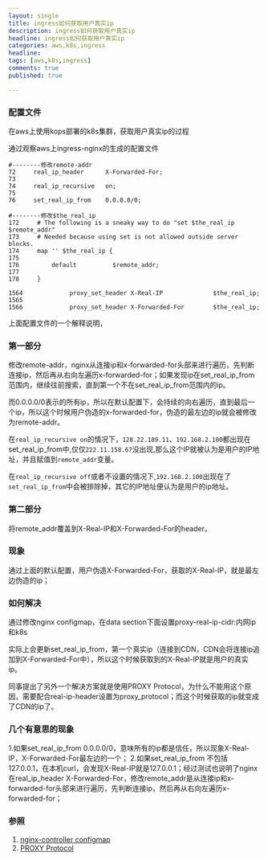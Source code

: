 ```yaml
---
layout: single
title: ingress如何获取用户真实ip
description: ingress如何获取用户真实ip
headline: ingress如何获取用户真实ip
categories: aws,k8s,ingress
headline:
tags: [aws,k8s,ingress]
comments: true
published: true

---
```


### 配置文件

在aws上使用kops部署的k8s集群，获取用户真实ip的过程

通过观察aws上ingress-nginx的生成的配置文件

```nginx
#--------修改remote-addr
72     real_ip_header      X-Forwarded-For;
73
74     real_ip_recursive   on;
75
76     set_real_ip_from    0.0.0.0/0;

#--------修改$the_real_ip
172     # The following is a sneaky way to do "set $the_real_ip $remote_addr"
173     # Needed because using set is not allowed outside server blocks.
174     map '' $the_real_ip {
175
176         default          $remote_addr;
177
178     }

1564             proxy_set_header X-Real-IP              $the_real_ip;
1565
1566             proxy_set_header X-Forwarded-For        $the_real_ip;
```

上面配置文件的一个解释说明，

### 第一部分

修改remote-addr，nginx从连接ip和x-forwarded-for头部来进行遍历，先判断连接ip，然后再从右向左遍历x-forwarded-for；如果发现ip在set_real_ip_from范围内，继续往前搜索，直到第一个不在set_real_ip_from范围内的ip。

而0.0.0.0/0表示的所有ip，所以在默认配置下，会持续的向右遍历，直到最后一个ip，所以这个时候用户伪造的x-forwarded-for，伪造的最左边的ip就会被修改为remote-addr。

在`real_ip_recursive on`的情况下，`128.22.189.11`、`192.168.2.100`都出现在set_real_ip_from中,仅仅`222.11.158.67`没出现,那么这个IP就被认为是用户的IP地址，并且赋值到`remote_addr`变量。

在`real_ip_recursive off`或者不设置的情况下,`192.168.2.100`出现在了`set_real_ip_from`中会被排除掉，其它的IP地址便认为是用户的ip地址。

### 第二部分

将remote_addr覆盖到X-Real-IP和X-Forwarded-For的header。



### 现象

通过上面的默认配置，用户伪造X-Forwarded-For，获取的X-Real-IP，就是最左边伪造的ip；



### 如何解决

通过修改nginx configmap，在data section下面设置proxy-real-ip-cidr:内网ip和k8s

实际上会更新set_real_ip_from，第一个真实ip（连接到CDN，CDN会将连接ip追加到X-Forwarded-For中），所以这个时候获取到的X-Real-IP就是用户的真实ip。

同事提出了另外一个解决方案就是使用PROXY Protocol，为什么不能用这个原因，需要配合real-ip-header设置为proxy_protocol；而这个时候获取的ip就变成了CDN的ip了。



### 几个有意思的现象
1.如果set_real_ip_from 0.0.0.0/0，意味所有的ip都是信任，所以现象X-Real-IP，X-Forwarded-For最左边的一个；
2.如果set_real_ip_from 不包括127.0.0.1，在本机curl，会发现X-Real-IP就是127.0.0.1；经过测试也说明了nginx在real_ip_header X-Forwarded-For，修改remote_addr是从连接ip和x-forwarded-for头部来进行遍历，先判断连接ip，然后再从右向左遍历x-forwarded-for；



### 参照

1. [nginx-controller configmap](https://github.com/kubernetes/ingress-nginx/blob/master/docs/user-guide/nginx-configuration/configmap.md)
2. [PROXY Protocol](https://github.com/nginxinc/kubernetes-ingress/tree/master/examples/proxy-protocol)